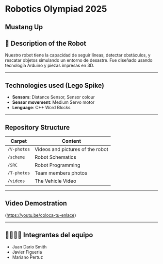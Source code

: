 # Robotics Olympiad 2025

Mustang Up
---

## 🚩 Description of the Robot

Nuestro robot tiene la capacidad de seguir líneas, detectar obstáculos, y rescatar objetos simulando un entorno de desastre. Fue diseñado usando tecnología Arduino y piezas impresas en 3D.

---

## Technologies used (Lego Spike)

- **Sensors**: Distance Sensor, Sensor colour
- **Sensor movement**: Medium Servo motor
- **Lenguage**: C++ Word Blocks

---

##  Repository Structure

| Carpet       | Content                             |
|--------------|-------------------------------------|
| `/V-photos`  | Videos and pictures of the robot    |
| `/scheme`    | Robot Schematics                    |
| `/SRC`       | Robot Programming                   |
| `/T-photos`  | Team members photos                 |
| `/videos`    | The Vehicle Video                   |

---

## Video Demostration

(https://youtu.be/coloca-tu-enlace)

---

## 👨‍👩‍👧‍👦 Integrantes del equipo

- Juan Dario Smith
- Javier Figueria
- Mariano Pertuz
